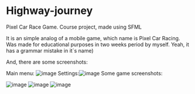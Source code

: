 # Highway-journey
Pixel Car Race Game. Course project, made using SFML

It is an simple analog of a mobile game, which name is Pixel Car Racing.
Was made for educational purposes in two weeks period by myself.
Yeah, it has a grammar mistake in it`s name)

And, there are some screenshots:

Main menu:
![image](https://user-images.githubusercontent.com/88976947/145457586-b0c1ce84-7f53-4054-9304-8a825e6dc165.png)
Settings:![image](https://user-images.githubusercontent.com/88976947/145457625-3eaf8347-769a-4b71-a639-62e0d4851d1b.png)
Some game screenshots:

![image](https://user-images.githubusercontent.com/88976947/145457675-016e09d3-c5e3-479e-9838-97e90c8f556b.png)
![image](https://user-images.githubusercontent.com/88976947/145457918-27be6363-be9c-4b72-832d-99c4c18ef710.png)
![image](https://user-images.githubusercontent.com/88976947/145457947-7a010f13-b2c5-4fbd-8a46-64f047860b8b.png)
